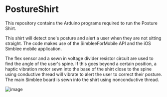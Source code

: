 # PostureShirt
This repository contains the Arduino programs required to run the Posture Shirt. 

This shirt will detect one's posture and alert a user when they are not sitting straight. 
The code makes use of the SimbleeForMobile API and the iOS Simblee mobile application. 

The flex sensor and a sewn in voltage divider resistor circuit are used to find the angle of the user's spine. If this goes beyond a certain position, a haptic vibration motor sewn into the base of the shirt close to the spine using conductive thread will vibrate to alert the user to correct their posture. The main Simblee board is sewn into the shirt using nonconductive thread. 

![image](https://user-images.githubusercontent.com/12382926/30192928-0047996e-9410-11e7-96a5-52cb58851f48.png)
